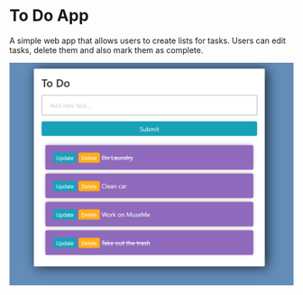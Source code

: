 # To Do App
 A simple web app that allows users to create lists for tasks. Users can edit tasks, delete them and also mark them as complete. 
 
 ![ToDoApp](https://github.com/sorrick/To-Do-App/blob/main/ToDoApp.png)

 
 
